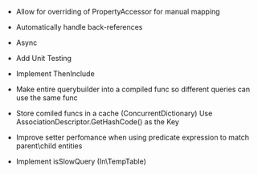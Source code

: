 ﻿
* Allow for overriding of PropertyAccessor for manual mapping
* Automatically handle back-references
* Async
* Add Unit Testing
* Implement ThenInclude
* Make entire querybuilder into a compiled func so different queries can use the same func
* Store comiled funcs in a cache (ConcurrentDictionary)
	Use AssociationDescriptor.GetHashCode() as the Key


* Improve setter perfomance when using predicate expression to match parent\child entities
* Implement isSlowQuery (In\TempTable)





	